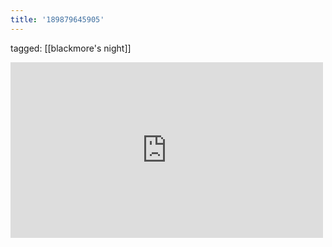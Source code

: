 ```yaml
---
title: '189879645905'
---
```

tagged: [[blackmore's night]]
<iframe allow="accelerometer; autoplay; clipboard-write; encrypted-media; gyroscope; picture-in-picture" allowfullscreen="" frameborder="0" height="281" id="youtube_iframe" src="https://www.youtube.com/embed/GKVU8BoKLMQ?feature=oembed&amp;enablejsapi=1&amp;origin=https://safe.txmblr.com&amp;wmode=opaque" width="500"></iframe>